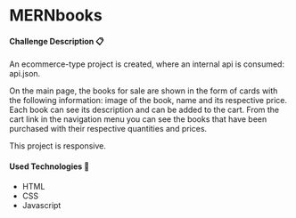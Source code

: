 # MERNbooks

#### Challenge Description 📋

An ecommerce-type project is created, where an internal api is consumed: api.json.

On the main page, the books for sale are shown in the form of cards with the following information: image of the book, name and its respective price. Each book can see its description and can be added to the cart. From the cart link in the navigation menu you can see the books that have been purchased with their respective quantities and prices.

This project is responsive.

#### Used Technologies 🔧

* HTML
* CSS
* Javascript